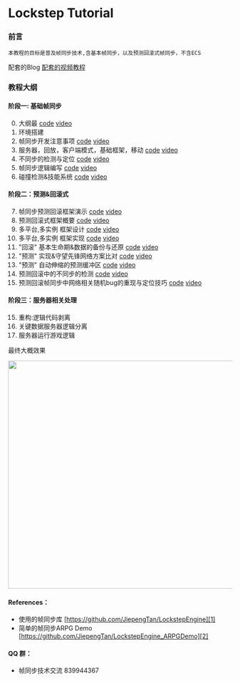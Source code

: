 #  Lockstep Tutorial

### 前言
	本教程的目标是普及帧同步技术,含基本帧同步，以及预测回滚式帧同步，不含ECS
配套的Blog 
[配套的视频教程][3]


### 教程大纲
#### 阶段一: 基础帧同步
0. 大纲最  [code][30]  [video][10]
1. 环境搭建
2. 帧同步开发注意事项  [code][32]  [video][12]
3. 服务器，回放，客户端模式，基础框架，移动  [code][33]  [video][13]
4. 不同步的检测与定位  [code][34]  [video][14]
5. 帧同步逻辑编写  [code][35]  [video][15]
6. 碰撞检测&技能系统  [code][36]  [video][16]

#### 阶段二：预测&回滚式 
7. 帧同步预测回滚框架演示  [code][37]  [video][17]
8. 预测回滚式框架概要 [code][38]  [video][18]
9. 多平台,多实例 框架设计 [code][39]  [video][19]
10. 多平台,多实例 框架实现  [code][40]  [video][20]
11. "回滚" 基本生命期&数据的备份与还原  [code][41]  [video][21]
12. "预测" 实现&守望先锋网络方案比对  [code][42]  [video][22]
13. "预测" 自动伸缩的预测缓冲区  [code][43]  [video][23]
14. 预测回滚中的不同步的检测  [code][44]  [video][24]
15. 预测回滚帧同步中网络相关随机bug的重现与定位技巧  [code][45]  [video][25]

#### 阶段三：服务器相关处理
15. 重构:逻辑代码剥离
16. 关键数据服务器逻辑分离
17. 服务器运行游戏逻辑



最终大概效果
<p align="center"> <img src="https://github.com/JiepengTan/JiepengTan.github.io/blob/master/assets/img/blog/LockstepPlatform/LPD_11_Network.gif?raw=true" width="512"/></p>

#### **References：** 
- 使用的帧同步库 [https://github.com/JiepengTan/LockstepEngine][1]
- 简单的帧同步ARPG Demo [https://github.com/JiepengTan/LockstepEngine_ARPGDemo][2]

#### **QQ 群：** 
- 帧同步技术交流  839944367


 [1]: https://github.com/JiepengTan/LockstepEngine
 [2]: https://github.com/JiepengTan/LockstepEngine_ARPGDemo
 [3]: https://space.bilibili.com/308864667/channel/detail?cid=86562
 [4]: https://github.com/JiepengTan/LockstepMath
 [5]: https://github.com/JiepengTan/LockstepCollision
 [6]: https://github.com/JiepengTan/LockstepPlatform/releases
 [7]: https://github.com/sschmid/Entitas-CSharp/releases
 [8]: https://github.com/JiepengTan/LockstepPathFinding
 [9]: https://github.com/JiepengTan/LockstepBehaviorTree
 [10]: https://www.bilibili.com/video/av64643156
 [11]: https://www.bilibili.com/video/av64681509
 [12]: https://www.bilibili.com/video/av64681509
 [13]: https://www.bilibili.com/video/av64688312
 [14]: https://www.bilibili.com/video/av64716600
 [15]: https://www.bilibili.com/video/av64739012
 [16]: https://www.bilibili.com/video/av64899372
 [17]: https://www.bilibili.com/video/av66791686
 [18]: https://www.bilibili.com/video/av66821535
 [19]: https://www.bilibili.com/video/av66822773
 [20]: https://www.bilibili.com/video/av66822584
 [21]: https://www.bilibili.com/video/av66860995
 [22]: https://www.bilibili.com/video/av66902132
 [23]: https://www.bilibili.com/video/av67045101
 [24]: https://www.bilibili.com/video/av67085710
 [25]: https://www.bilibili.com/video/av67199086
 [26]: https://www.bilibili.com/video/av66822584
 [27]: https://www.bilibili.com/video/av66822584
 [28]: https://www.bilibili.com/video/av66822584
 [29]: https://www.bilibili.com/video/av66822584
 [30]: https://github.com/JiepengTan/Lockstep-Tutorial/releases/tag/v0.0.1
 [31]: https://github.com/JiepengTan/Lockstep-Tutorial/releases/tag/v0.1.1
 [32]: https://github.com/JiepengTan/Lockstep-Tutorial/releases/tag/v0.1.1
 [33]: https://github.com/JiepengTan/Lockstep-Tutorial/releases/tag/v0.1.1
 [34]: https://github.com/JiepengTan/Lockstep-Tutorial/releases/tag/v0.2.1
 [35]: https://github.com/JiepengTan/Lockstep-Tutorial/releases/tag/v0.3.1
 [36]: https://github.com/JiepengTan/Lockstep-Tutorial/releases/tag/v0.3.1
 [37]: https://github.com/JiepengTan/Lockstep-Tutorial/releases/tag/v0.4.1
 [38]: https://github.com/JiepengTan/Lockstep-Tutorial/releases/tag/v0.4.1
 [39]: https://github.com/JiepengTan/Lockstep-Tutorial/releases/tag/v0.4.1
 [40]: https://github.com/JiepengTan/Lockstep-Tutorial/releases/tag/v0.4.1
 [41]: https://github.com/JiepengTan/Lockstep-Tutorial/releases/tag/v0.4.2
 [40]: https://github.com/JiepengTan/Lockstep-Tutorial/releases/tag/v0.4.2
 [42]: https://github.com/JiepengTan/Lockstep-Tutorial/releases/tag/v0.4.2
 [43]: https://github.com/JiepengTan/Lockstep-Tutorial/releases/tag/v0.4.2
 [44]: https://github.com/JiepengTan/Lockstep-Tutorial/releases/tag/v0.4.3
 [45]: https://github.com/JiepengTan/Lockstep-Tutorial/releases/tag/v0.4.4
 [46]: https://github.com/JiepengTan/Lockstep-Tutorial/releases/tag/v0.4.2
 [47]: https://github.com/JiepengTan/Lockstep-Tutorial/releases/tag/v0.4.2
 [48]: https://github.com/JiepengTan/Lockstep-Tutorial/releases/tag/v0.4.2
 [49]: https://github.com/JiepengTan/Lockstep-Tutorial/releases/tag/v0.4.2



